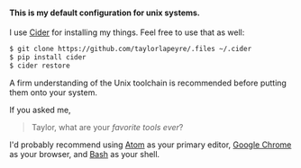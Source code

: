 #### This is my default configuration for unix systems.

I use [Cider](https://github.com/msanders/cider) for installing my things. Feel free to use that as well:

``` bash
$ git clone https://github.com/taylorlapeyre/.files ~/.cider
$ pip install cider
$ cider restore
```

A firm understanding of the Unix toolchain is recommended before putting them onto your system.

If you asked me,

> Taylor, what are your _favorite tools ever_?

I'd probably recommend using [Atom][atom] as your primary editor, [Google Chrome][chrome] as your browser, and [Bash][bash] as your shell.

[bash]: http://www.gnu.org/software/bash/
[atom]: http://atom.io
[chrome]: https://google.com/chrome
